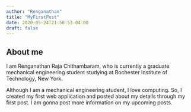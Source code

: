 ```yaml
---
author: "Renganathan"
title: "MyFirstPost"
date: 2020-05-24T21:50:53-04:00
draft: false
---
```


## About me

I am Renganathan Raja Chithambaram, who is currently a graduate mechanical engineering student studying at Rochester Institute of Technology, New York.

Although I am a mechanical engineering student, I love computing. So, I created my first web application and posted about my details through my first post. I am gonna post more information on my upcoming posts.
